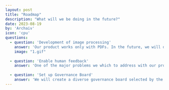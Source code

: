 ```yaml
---
layout: post
title: "Roadmap"
description: "What will we be doing in the future?"
date: 2023-08-19
by: 'Archaiv'
icon: 'cpu'
questions:
  - question: 'Development of image processing'
    answer: 'Our product works only with PDFs. In the future, we will develop the capability to include images such as JPEG and PNG to the model.'
    image: "1.gif"
    
  - question: 'Enable human feedback'
    answer: 'One of the major problems we which to address with our product is bias when searching for and tagging historical objects. We will incorporate human feedback to address bias.'
    
  - question: 'Set up Governance Board'
    answer: 'We will create a diverse governance board selected by the communities represented in the historical archives. This governance board will be responsible with addressing bias raised by the community.'
---
```

